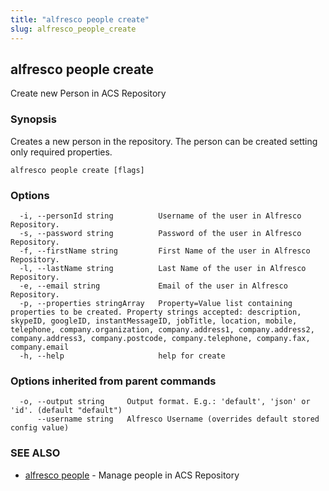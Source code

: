 ```yaml
---
title: "alfresco people create"
slug: alfresco_people_create
---
```

## alfresco people create

Create new Person in ACS Repository

### Synopsis

Creates a new person in the repository.
The person can be created setting only required properties.

```
alfresco people create [flags]
```

### Options

```
  -i, --personId string          Username of the user in Alfresco Repository.
  -s, --password string          Password of the user in Alfresco Repository.
  -f, --firstName string         First Name of the user in Alfresco Repository.
  -l, --lastName string          Last Name of the user in Alfresco Repository.
  -e, --email string             Email of the user in Alfresco Repository.
  -p, --properties stringArray   Property=Value list containing properties to be created. Property strings accepted: description, skypeID, googleID, instantMessageID, jobTitle, location, mobile, telephone, company.organization, company.address1, company.address2, company.address3, company.postcode, company.telephone, company.fax, company.email
  -h, --help                     help for create
```

### Options inherited from parent commands

```
  -o, --output string     Output format. E.g.: 'default', 'json' or 'id'. (default "default")
      --username string   Alfresco Username (overrides default stored config value)
```

### SEE ALSO

* [alfresco people](alfresco_people.md)	 - Manage people in ACS Repository

